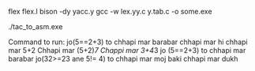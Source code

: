 flex flex.l
bison -dy yacc.y
gcc -w lex.yy.c y.tab.c -o some.exe

./tac_to_asm.exe

Command to run:
jo(5==2+3) to chhapi mar barabar
chhapi mar hi
chhapi mar 5+2
Chhapi mar (5+2)*7
Chappi mar 3+4*3
jo (5==2+3) to chhapi mar barabar
jo(32>=23 ane 5!= 4) to chhapi mar moj baki chhapi mar dukh